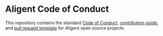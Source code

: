 # Aligent Code of Conduct

This repository contains the standard [Code of Conduct](./CODE_OF_CONDUCT.md), [contribution guide](./CONTRIBUTING.md), and [pull request template](./pull_request_template.md) for Aligent open source projects.
